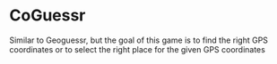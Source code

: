 # CoGuessr
Similar to Geoguessr, but the goal of this game is to find the right GPS coordinates or to select the right place for the given GPS coordinates
